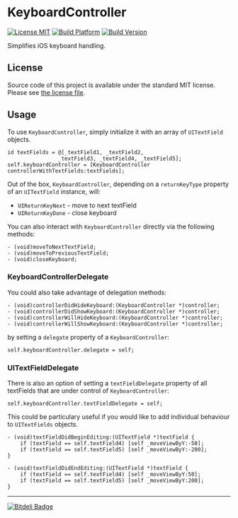 # KeyboardController

[![License MIT](https://go-shields.herokuapp.com/license-MIT-blue.png)](https://github.com/michalkonturek/KeyboardController/blob/master/LICENSE)
[![Build Platform](https://cocoapod-badges.herokuapp.com/p/KeyboardController/badge.png)](https://github.com/michalkonturek/KeyboardController)
[![Build Version](https://cocoapod-badges.herokuapp.com/v/KeyboardController/badge.png)](https://github.com/michalkonturek/KeyboardController)

Simplifies iOS keyboard handling.


## License

Source code of this project is available under the standard MIT license. Please see [the license file][LICENSE].

[PODS]:http://cocoapods.org/
[LICENSE]:https://github.com/michalkonturek/KeyboardController/blob/master/LICENSE


## Usage

To use `KeyboardController`, simply initialize it with an array of `UITextField` objects.

```
id textFields = @[_textField1, _textField2, 
				_textField3, _textField4, _textField5];
self.keyboardController = [KeyboardController controllerWithTextFields:textFields];
```

Out of the box, `KeyboardController`, depending on a `returnKeyType` property of an `UITextField` instance, will:

* `UIReturnKeyNext` - move to next textField
* `UIReturnKeyDone` - close keyboard


You can also interact with `KeyboardController` directly via the following methods:

```
- (void)moveToNextTextField;
- (void)moveToPreviousTextField;
- (void)closeKeyboard;
```


### KeyboardControllerDelegate 

You could also take advantage of delegation methods:

```
- (void)controllerDidHideKeyboard:(KeyboardController *)controller;
- (void)controllerDidShowKeyboard:(KeyboardController *)controller;
- (void)controllerWillHideKeyboard:(KeyboardController *)controller;
- (void)controllerWillShowKeyboard:(KeyboardController *)controller;
```

by setting a `delegate` property of a `KeyboardController`:

```
self.keyboardController.delegate = self;
```


### UITextFieldDelegate 

There is also an option of setting a `textFieldDelegate` property of all textFields that are under control of `KeyboardController`:

```
self.keyboardController.textFieldDelegate = self;
```

This could be particulary useful if you would like to add individual behaviour to `UITextFields` objects.

```
- (void)textFieldDidBeginEditing:(UITextField *)textField {
    if (textField == self.textField4) [self _moveViewByY:-50];
    if (textField == self.textField5) [self _moveViewByY:-200];
}

- (void)textFieldDidEndEditing:(UITextField *)textField {
    if (textField == self.textField4) [self _moveViewByY:50];
    if (textField == self.textField5) [self _moveViewByY:200];
}
```

- - - 

[![Bitdeli Badge](https://d2weczhvl823v0.cloudfront.net/michalkonturek/keyboardcontroller/trend.png)](https://bitdeli.com/free "Bitdeli Badge")